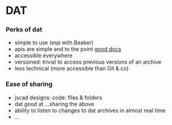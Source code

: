 # DAT

### Perks of dat

- simple to use (esp with Beaker)
- apis are simple and to the point [good docs](https://beakerbrowser.com/docs/apis/dat)
- accessible everywhere
- versioned: trivial to access previous versions of an archive
- less technical (more accessible than Git & co)
  
### Ease of sharing

- jscad designs: code: files & folders
- dat good at ...sharing the above
- ability to listen to changes to dat archives in almost real time
- ...
